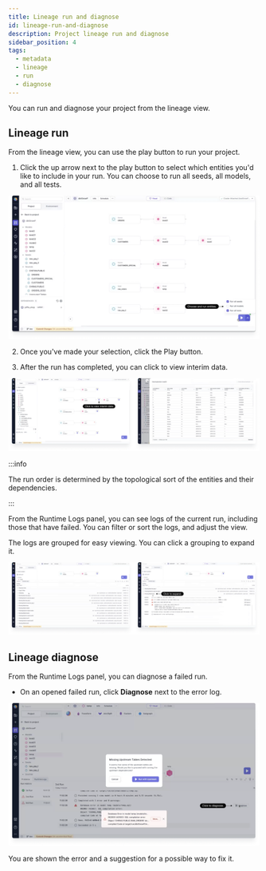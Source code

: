 ```yaml
---
title: Lineage run and diagnose
id: lineage-run-and-diagnose
description: Project lineage run and diagnose
sidebar_position: 4
tags:
  - metadata
  - lineage
  - run
  - diagnose
---
```


You can run and diagnose your project from the lineage view.

## Lineage run

From the lineage view, you can use the play button to run your project.

1. Click the up arrow next to the play button to select which entities you'd like to include in your run. You can choose to run all seeds, all models, and all tests.

![Lineage View](img/lineage-choose-and-run.png)

2. Once you've made your selection, click the Play button.

3. After the run has completed, you can click to view interim data.

![View interim data](img/lineage-view-interim-data.png)

:::info

The run order is determined by the topological sort of the entities and their dependencies.

:::

From the Runtime Logs panel, you can see logs of the current run, including those that have failed. You can filter or sort the logs, and adjust the view.

The logs are grouped for easy viewing. You can click a grouping to expand it.

![Lineage Search](img/lineage-group-and-expand.png)

## Lineage diagnose

From the Runtime Logs panel, you can diagnose a failed run.

- On an opened failed run, click **Diagnose** next to the error log.

![Lineage Search](img/lineage-diagnose.png)

You are shown the error and a suggestion for a possible way to fix it.
